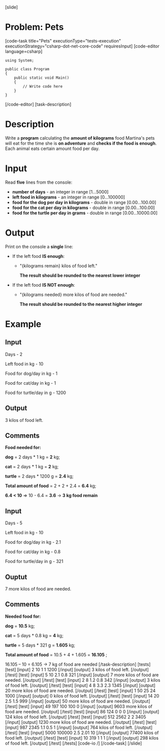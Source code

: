 [slide]
# Problem: Pets
[code-task title="Pets" executionType="tests-execution" executionStrategy="csharp-dot-net-core-code" requiresInput]
[code-editor language=csharp]
```
using System;

public class Program
{
    public static void Main()
    {
        // Write code here
    }
}
```
[/code-editor]
[task-description]
# Description

Write a **program** calculating the **amount of kilograms** food Martina\'s pets will eat for the time she is **on adventure** and **checks if the food is enough**. Each animal eats certain amount food per day.

# Input

Read **five** lines from the console:

- **number of days** - an integer in range \[1…5000\]
- **left food in kilograms** - an integer in range \[0…100000\]
- **food for the dog per day in kilograms** - double in range \[0.00…100.00\]
- **food for the cat per day in kilograms** - double in range \[0.00…100.00\]
- **food for the turtle per day in grams** - double in range \[0.00…10000.00\]

# Output

Print on the console a **single** line:

- If the left food **IS enough**:
  - "\{kilograms remain\} kilos of food left."

     **The result should be rounded to the nearest lower integer**
- If the left food **IS NOT enough**:
  - "\{kilograms needed\} more kilos of food are needed."
  
     **The result should be rounded to the nearest higher integer**

# Example
## Input

Days - 2

Left food in kg - 10 

Food for dog/day in kg - 1

Food for cat/day in kg - 1

Food for turtle/day in g - 1200

## Output

3 kilos of food left.

## Comments

**Food needed for:**

**dog** = 2 days \* 1 kg = **2** kg;

**cat** = 2 days \* 1 kg = **2** kg;

**turtle** = 2 days \* 1200 g = **2.4** kg;

**Total amount of food** = 2 + 2 + 2.4 = **6.4** kg;

**6.4 < 10** => 10 - 6.4 = **3.6** -> **3 kg food remain**


## Input

Days - 5

Left food in kg - 10 

Food for dog/day in kg - 2.1

Food for cat/day in kg - 0.8

Food for turtle/day in g - 321

## Ouptut

7 more kilos of food are needed.

## Comments

**Needed food for:**

**dog** = **10.5** kg;

**cat** = 5 days \* 0.8 kg = **4** kg;

**turtle** = 5 days \* 321 g = **1.605** kg;

**Total amount of food** = 10.5 + 4 + 1.605 = **16.105** ;

16.105 – 10 = 6.105 -> 7 kg of food are needed
[/task-description]
[tests]
[test]
[input]
2
10
1
1
1200
[/input]
[output]
3 kilos of food left.
[/output]
[/test]
[test]
[input]
5
10
2.1
0.8
321
[/input]
[output]
7 more kilos of food are needed.
[/output]
[/test]
[test]
[input]
2
8
1.2
0.8
342
[/input]
[output]
3 kilos of food left.
[/output]
[/test]
[test]
[input]
4
8
3.3
2.3
1345
[/input]
[output]
20 more kilos of food are needed.
[/output]
[/test]
[test]
[input]
1
50
25
24
1000
[/input]
[output]
0 kilos of food left.
[/output]
[/test]
[test]
[input]
14
20
2.5
1.5
999
[/input]
[output]
50 more kilos of food are needed.
[/output]
[/test]
[test]
[input]
49
197
100
100
0
[/input]
[output]
9603 more kilos of food are needed.
[/output]
[/test]
[test]
[input]
86
124
0
0
0
[/input]
[output]
124 kilos of food left.
[/output]
[/test]
[test]
[input]
512
2562
2
2
3405
[/input]
[output]
1230 more kilos of food are needed.
[/output]
[/test]
[test]
[input]
987
2345
1.1
0.5
1
[/input]
[output]
764 kilos of food left.
[/output]
[/test]
[test]
[input]
5000
100000
2.5
2.01
10
[/input]
[output]
77400 kilos of food left.
[/output]
[/test]
[test]
[input]
10
319
1
1
1
[/input]
[output]
298 kilos of food left.
[/output]
[/test]
[/tests]
[code-io /]
[/code-task]
[/slide]